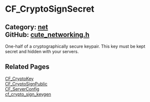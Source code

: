 # CF_CryptoSignSecret

Category: [net](https://github.com/RandyGaul/cute_framework/blob/master/docs/api_reference?id=net)  
GitHub: [cute_networking.h](https://github.com/RandyGaul/cute_framework/blob/master/include/cute_networking.h)  
---

One-half of a cryptographically secure keypair. This key must be kept secret and hidden with your servers.

## Related Pages

[CF_CryptoKey](https://github.com/RandyGaul/cute_framework/blob/master/docs/net/cf_cryptokey.md)  
[CF_CryptoSignPublic](https://github.com/RandyGaul/cute_framework/blob/master/docs/net/cf_cryptosignpublic.md)  
[CF_ServerConfig](https://github.com/RandyGaul/cute_framework/blob/master/docs/net/cf_serverconfig.md)  
[cf_crypto_sign_keygen](https://github.com/RandyGaul/cute_framework/blob/master/docs/net/cf_crypto_sign_keygen.md)  
